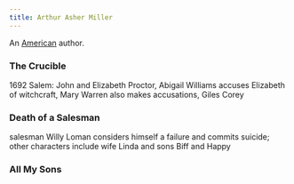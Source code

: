 ```yaml
---
title: Arthur Asher Miller
---
```


An [American](../index.html) author.

### The Crucible

1692 Salem: John and Elizabeth Proctor, Abigail Williams accuses Elizabeth of witchcraft, Mary Warren also makes accusations, Giles Corey

### Death of a Salesman

salesman Willy Loman considers himself a failure and commits suicide; other characters include wife Linda and sons Biff and Happy

### All My Sons
